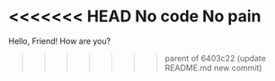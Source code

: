 <<<<<<< HEAD
No code No pain
=======
Hello, Friend! How are you?
>>>>>>> parent of 6403c22 (update README.md new commit)
